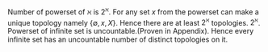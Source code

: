 Number of powerset of $\aleph$ is $2^{\aleph}$. For any set $x$ from the powerset can make a unique topology namely $\{\emptyset, x, X\}$. Hence there are at least $2^{\aleph}$ topologies. $2^{\aleph}$. Powerset of infinite set is uncountable.(Proven in Appendix). Hence every infinite set has an uncountable number of distinct topologies on it.